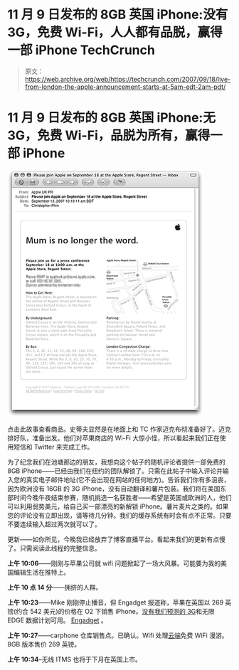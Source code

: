 # 11 月 9 日发布的 8GB 英国 iPhone:没有 3G，免费 Wi-Fi，人人都有品脱，赢得一部 iPhone TechCrunch

> 原文：<https://web.archive.org/web/https://techcrunch.com/2007/09/18/live-from-london-the-apple-announcement-starts-at-5am-edt-2am-pdt/>

# 11 月 9 日发布的 8GB 英国 iPhone:无 3G，免费 Wi-Fi，品脱为所有，赢得一部 iPhone

![](img/eeca3abff0d908ce9a7bcd299b8b8adc.png)

点击此故事查看商品。史蒂夫显然是在地面上和 TC 作家迈克布彻准备好了。迈克排好队，准备出发。他们对苹果商店的 Wi-Fi 大惊小怪，所以看起来我们正在使用短信和 Twitter 来完成工作。

为了纪念我们在池塘那边的朋友，我想向这个帖子的随机评论者提供一部免费的 8GB iPhone——已经由我们在纽约的团队解锁了。只需在此帖子中输入评论并输入您的真实电子邮件地址(它不会出现在网站的任何地方)。告诉我们你有多沮丧，因为欧洲没有 16GB 的 3G iPhone，没有自动翻译和薯片包装。我们将在美国东部时间今晚午夜结束参赛，随机挑选一名获胜者——希望是英国或欧洲的人，他们可以利用弱势美元，给自己买一部漂亮的新解锁 iPhone。薯片麦片之类的。如果您的评论没有立即出现，请等待几分钟。我们的缓存系统有时会有点不正常。只要不要连续输入超过两次就可以了。

更新——如你所见，今晚我已经放弃了博客直播平台。看起来我们的更新有点慢了。只需阅读此线程的完整信息。

**上午 10:06**——刚刚与苹果公司就 wifi 问题掀起了一场大风暴。可能要为我的美国编辑生活在推特上。

**上午 10 点 14 分**——拥挤的人群。

**上午 10:23**——Mike 刚刚停止播音，但 Engadget 报道称，苹果在英国以 269 英镑(约合 542 美元)的价格在 O2 下销售 iPhone。[没有我们预测的 3G](https://web.archive.org/web/20221006052517/http://crunchgear.com/2007/09/16/cg-exclusive-iphone-in-france-november-29-no-3g/)和无限 EDGE 数据计划可用。 [Engadget](https://web.archive.org/web/20221006052517/http://www.engadget.com/2007/09/18/live-from-apples-mum-is-no-longer-the-word-event-in-london/) 。

**上午 10:27**——carphone 仓库销售点。已确认。Wifi 处理[云端](https://web.archive.org/web/20221006052517/http://www.thecloud.net/About-us/)免费 WiFi 漫游。8GB 版本售价 269 英镑。

**上午 10:34**–无线 ITMS 也将于下月在英国上市。